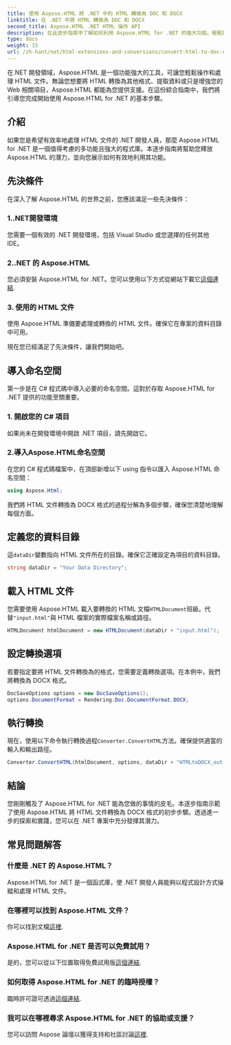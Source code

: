 ```yaml
---
title: 使用 Aspose.HTML 將 .NET 中的 HTML 轉換為 DOC 和 DOCX
linktitle: 在 .NET 中將 HTML 轉換為 DOC 和 DOCX
second_title: Aspose.HTML .NET HTML 操作 API
description: 在此逐步指南中了解如何利用 Aspose.HTML for .NET 的強大功能。輕鬆將 HTML 轉換為 DOCX 並升級您的 .NET 專案。今天就開始吧！
type: docs
weight: 15
url: /zh-hant/net/html-extensions-and-conversions/convert-html-to-doc-docx/
---
```


在.NET 開發領域，Aspose.HTML 是一個功能強大的工具，可讓您輕鬆操作和處理 HTML 文件。無論您想要將 HTML 轉換為其他格式、提取資料或只是增強您的 Web 相關項目，Aspose.HTML 都能為您提供支援。在這份綜合指南中，我們將引導您完成開始使用 Aspose.HTML for .NET 的基本步驟。

## 介紹

如果您是希望有效率地處理 HTML 文件的 .NET 開發人員，那麼 Aspose.HTML for .NET 是一個值得考慮的多功能且強大的程式庫。本逐步指南將幫助您釋放 Aspose.HTML 的潛力，並向您展示如何有效地利用其功能。

## 先決條件

在深入了解 Aspose.HTML 的世界之前，您應該滿足一些先決條件：

### 1..NET開發環境

您需要一個有效的 .NET 開發環境，包括 Visual Studio 或您選擇的任何其他 IDE。

### 2..NET 的 Aspose.HTML

您必須安裝 Aspose.HTML for .NET。您可以使用以下方式從網站下載它[這個連結](https://releases.aspose.com/html/net/).

### 3. 使用的 HTML 文件

使用 Aspose.HTML 準備要處理或轉換的 HTML 文件。確保它在專案的資料目錄中可用。

現在您已經滿足了先決條件，讓我們開始吧。

## 導入命名空間

第一步是在 C# 程式碼中導入必要的命名空間。這對於存取 Aspose.HTML for .NET 提供的功能至關重要。

### 1. 開啟您的 C# 項目

如果尚未在開發環境中開啟 .NET 項目，請先開啟它。

### 2.導入Aspose.HTML命名空間

在您的 C# 程式碼檔案中，在頂部新增以下 using 指令以匯入 Aspose.HTML 命名空間：

```csharp
using Aspose.Html;
```

我們將 HTML 文件轉換為 DOCX 格式的過程分解為多個步驟，確保您清楚地理解每個方面。

## 定義您的資料目錄

這`dataDir`變數指向 HTML 文件所在的目錄。確保它正確設定為項目的資料目錄。

```csharp
string dataDir = "Your Data Directory";
```

## 載入 HTML 文件

您需要使用 Aspose.HTML 載入要轉換的 HTML 文檔`HTMLDocument`班級。代替`"input.html"`與 HTML 檔案的實際檔案名稱或路徑。

```csharp
HTMLDocument htmlDocument = new HTMLDocument(dataDir + "input.html");
```

## 設定轉換選項

若要指定要將 HTML 文件轉換為的格式，您需要定義轉換選項。在本例中，我們將轉換為 DOCX 格式。

```csharp
DocSaveOptions options = new DocSaveOptions();
options.DocumentFormat = Rendering.Doc.DocumentFormat.DOCX;
```

## 執行轉換

現在，使用以下命令執行轉換過程`Converter.ConvertHTML`方法。確保提供適當的輸入和輸出路徑。

```csharp
Converter.ConvertHTML(htmlDocument, options, dataDir + "HTMLtoDOCX_out.docx");
```

## 結論

您剛剛觸及了 Aspose.HTML for .NET 能為您做的事情的皮毛。本逐步指南示範了使用 Aspose.HTML 將 HTML 文件轉換為 DOCX 格式的初步步驟。透過進一步的探索和實踐，您可以在 .NET 專案中充分發揮其潛力。

## 常見問題解答

### 什麼是 .NET 的 Aspose.HTML？
Aspose.HTML for .NET 是一個函式庫，使 .NET 開發人員能夠以程式設計方式操縱和處理 HTML 文件。

### 在哪裡可以找到 Aspose.HTML 文件？
你可以找到文檔[這裡](https://reference.aspose.com/html/net/).

### Aspose.HTML for .NET 是否可以免費試用？
是的，您可以從以下位置取得免費試用版[這個連結](https://releases.aspose.com/).

### 如何取得 Aspose.HTML for .NET 的臨時授權？
臨時許可證可透過[這個連結](https://purchase.aspose.com/temporary-license/).

### 我可以在哪裡尋求 Aspose.HTML for .NET 的協助或支援？
您可以訪問 Aspose 論壇以獲得支持和社區討論[這裡](https://forum.aspose.com/).
